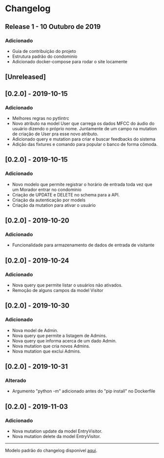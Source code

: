 # Changelog


 ## Release 1 - 10 Outubro de 2019
 ### Adicionado
 * Guia de contribuição do projeto
 * Estrutura padrão do condominio
 * Adicionado docker-compose para rodar o site locamente

## [Unreleased]

## [0.2.0] - 2019-10-15
### Adicionado
*  Melhores regras no pytlintrc
*  Novo atributo na model User que carrega os dados MFCC do áudio do usuário dizendo o próprio nome. Juntamente de um campo na mutation de criação de User pra esse novo atributo.
*  Adicionado query e mutation para criar e buscar feedbacks do sistema
*  Adição das fixtures e comando para popular o banco de forma cômoda.

## [0.2.0] - 2019-10-15
### Adicionado
*  Novo modelo que permite registrar o horário de entrada toda vez que um Morador entrar no condomínio
*  Criação de UPDATE e DELETE no schema para a API.
*  Criação da autenticação por models
*  Criação da mutation para ativar o usuário

## [0.2.0] - 2019-10-20
### Adicionado
*  Funcionalidade para armazenamento de dados de entrada de visitante

## [0.2.0] - 2019-10-24
### Adicionado
*  Nova query que permite listar o usuários não ativados.
*  Remoção de alguns campos da model Visitor

## [0.2.0] - 2019-10-30
### Adicionado
* Nova model de Admin.
* Nova query que permite a listagem de Admins.
* Nova query que informa acerca de um dado Admin.
* Nova mutation que cria novos Admins.
* Nova mutation que exclui Admins.

## [0.2.0] - 2019-10-31
### Alterado
*  Argumento "python -m" adicionado antes do "pip install" no Dockerfile

## [0.2.0] - 2019-11-03
### Adicionado
*  Nova mutation update da model EntryVisitor.
*  Nova mutation delete da model EntryVisitor.


 ---
 Modelo padrão do changelog disponível [aqui](https://keepachangelog.com/en/0.3.0/).
